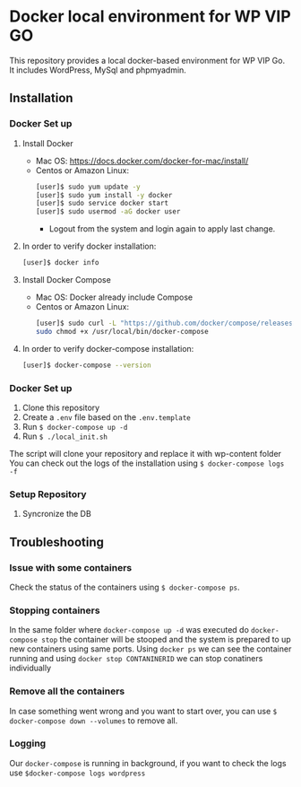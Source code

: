 # Docker local environment for WP VIP GO

This repository provides a local docker-based environment for WP VIP Go. It includes WordPress, MySql and phpmyadmin.

## Installation

### Docker Set up
1. Install Docker
    * Mac OS: https://docs.docker.com/docker-for-mac/install/
    * Centos or Amazon Linux:
        ```bash
        [user]$ sudo yum update -y
        [user]$ sudo yum install -y docker
        [user]$ sudo service docker start
        [user]$ sudo usermod -aG docker user
        ```
        * Logout from the system and login again to apply last change.

2. In order to verify docker installation:
    ```bash
    [user]$ docker info
    ```
3. Install Docker Compose
    * Mac OS: Docker already include Compose
    * Centos or Amazon Linux:
        ```bash
        [user]$ sudo curl -L "https://github.com/docker/compose/releases/download/1.22.0/docker-compose-$(uname -s)-$(uname -m)" -o /usr/local/bin/docker-compose
        sudo chmod +x /usr/local/bin/docker-compose
        ```
4. In order to verify docker-compose installation:
    ```bash
    [user]$ docker-compose --version
    ```

### Docker Set up

1. Clone this repository
2. Create a `.env` file based on the `.env.template`
3. Run `$ docker-compose up -d`
4. Run `$ ./local_init.sh`

The script will clone your repository and replace it with wp-content folder
You can check out the logs of the installation using `$ docker-compose logs -f`

### Setup Repository

1. Syncronize the DB

## Troubleshooting

### Issue with some containers
Check the status of the containers using `$ docker-compose ps`.

### Stopping containers
In the same folder where `docker-compose up -d` was executed do `docker-compose stop` the container will be stooped and the system is prepared to up new containers using same ports.
Using `docker ps` we can see the container running and using `docker stop CONTANINERID` we can stop conatiners individually

### Remove all the containers
In case something went wrong and you want to start over, you can use `$ docker-compose down --volumes` to remove all.

### Logging
Our `docker-compose` is running in background, if you want to check the logs use `$docker-compose logs wordpress`

